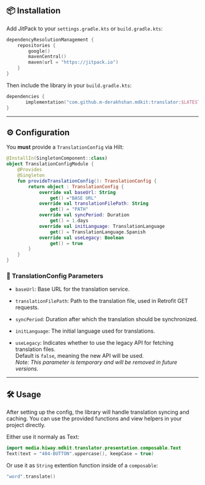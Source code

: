 


## 📦 Installation

Add JitPack to your `settings.gradle.kts` or `build.gradle.kts`:

```kotlin
dependencyResolutionManagement {
    repositories {
        google()
        mavenCentral()
        maven(url = "https://jitpack.io")
    }
}
````

Then include the library in your `build.gradle.kts`:

```kotlin
dependencies {
       implementation("com.github.m-derakhshan.mdkit:translator:$LATEST_VERSION")
}
```

---


## ⚙️ Configuration

You **must** provide a `TranslationConfig` via Hilt:

```kotlin
@InstallIn(SingletonComponent::class)
object TranslationConfigModule {
    @Provides
    @Singleton
    fun provideTranslationConfig(): TranslationConfig {
        return object : TranslationConfig {
            override val baseUrl: String
                get() ="BASE URL"
            override val translationFilePath: String
                get() = "PATH"
            override val syncPeriod: Duration
                get() = 1.days
            override val initLanguage: TranslationLanguage
                get() = TranslationLanguage.Spanish
            override val useLegacy: Boolean
                get() = true
        }
    }
}
```

### 📝 TranslationConfig Parameters

- `baseUrl`: Base URL for the translation service.

- `translationFilePath`: Path to the translation file, used in Retrofit GET requests.

- `syncPeriod`: Duration after which the translation should be synchronized.

- `initLanguage`: The initial language used for translations.

- `useLegacy`: Indicates whether to use the legacy API for fetching translation files.  
  Default is `false`, meaning the new API will be used.  
  _Note: This parameter is temporary and will be removed in future versions._


---

## 🛠️ Usage

After setting up the config, the library will handle translation syncing and caching. You can use the provided functions and view helpers in your project directly.

Either use it normaly as Text:
```kotlin
import media.hiway.mdkit.translator.presentation.composable.Text
Text(text = "404-BUTTON".uppercase(), keepCase = true)
```
Or use it as `String` extention function inside of a `composable`:
```kotlin
"word".translate()
```
